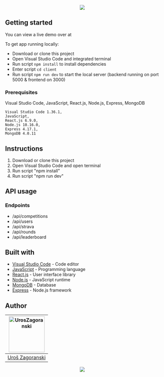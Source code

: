 <p align="center">
  <img src="https://imgur.com/YLGoIOk">
</p>

## Getting started

You can view a live demo over at

To get app running locally:
* Download or clone this project
* Open Visual Studio Code and integrated terminal
* Run script ```npm install``` to install dependencies
* Enter script ```cd client```
* Run script ```npm run dev``` to start the local server (backend running on port 5000 & frontend on 3000)

### Prerequisites

Visual Studio Code,
JavaScript,
React.js,
Node.js,
Express,
MongoDB
```
Visual Studio Code 1.36.1,
JavaScript,
React.js 6.9.0,
Node.js 10.16.0,
Express 4.17.1,
MongoDB 4.0.11
```

## Instructions

1.	Download or clone this project
2.  Open Visual Studio Code and open terminal
3.	Run script "npm install"
4.  Run script "npm run dev"

## API usage

### Endpoints

* /api/competitions
* /api/users
* /api/strava
* /api/rounds
* /api/leaderboard

## Built with

* [Visual Studio Code](https://code.visualstudio.com/) - Code editor
* [JavaScript](https://www.javascript.com/) - Programming language
* [React.js](https://reactjs.org/) - User interface library
* [Node.js](https://nodejs.org/en/) - JavaScript runtime
* [MongoDB](https://www.mongodb.com/) - Database
* [Express](https://expressjs.com/) - Node.js framework

## Author

[<img alt="UrosZagoranski" src="https://avatars1.githubusercontent.com/u/33725933?s=460&v=4" width="117">](https://github.com/uzagoranski) |
 |:---: |
|[Uroš Zagoranski](https://github.com/uzagoranski) |


<p align="center">
  <img src="https://imgur.com/1aYsGX1">
</p>
